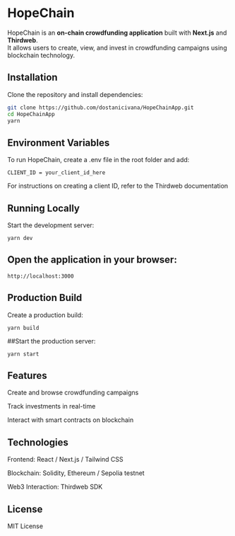 # HopeChain

HopeChain is an **on-chain crowdfunding application** built with **Next.js** and **Thirdweb**.  
It allows users to create, view, and invest in crowdfunding campaigns using blockchain technology.

## Installation
Clone the repository and install dependencies:

```bash
git clone https://github.com/dostanicivana/HopeChainApp.git
cd HopeChainApp
yarn
```

## Environment Variables

To run HopeChain, create a .env file in the root folder and add:
````
CLIENT_ID = your_client_id_here
````

For instructions on creating a client ID, refer to the Thirdweb documentation

## Running Locally

Start the development server:
````
yarn dev
````

## Open the application in your browser:
````
http://localhost:3000
`````
## Production Build

Create a production build:
````
yarn build
````

##Start the production server:
````
yarn start
````
## Features

Create and browse crowdfunding campaigns

Track investments in real-time

Interact with smart contracts on blockchain

## Technologies

Frontend: React / Next.js / Tailwind CSS

Blockchain: Solidity, Ethereum / Sepolia testnet

Web3 Interaction: Thirdweb SDK

## License

MIT License
